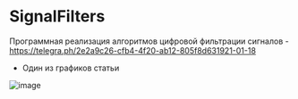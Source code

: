 # SignalFilters

Программная реализация алгоритмов цифровой фильтрации сигналов - https://telegra.ph/2e2a9c26-cfb4-4f20-ab12-805f8d631921-01-18

- Один из графиков статьи

![image](https://telegra.ph/file/a1b94e41d936f90d511ec.png)
